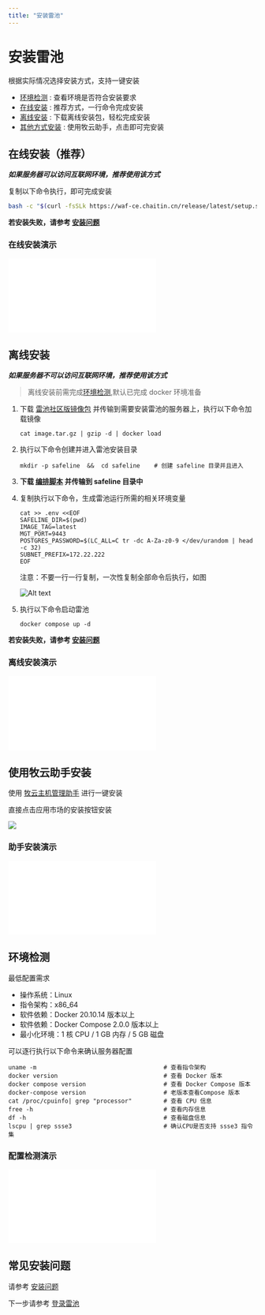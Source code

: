 ```yaml
---
title: "安装雷池"
---
```


# 安装雷池

根据实际情况选择安装方式，支持一键安装

- [环境检测](#环境检测) : 查看环境是否符合安装要求
- [在线安装](#在线安装) : 推荐方式，一行命令完成安装
- [离线安装](#离线安装) : 下载离线安装包，轻松完成安装
- [其他方式安装](#使用牧云助手安装) : 使用牧云助手，点击即可完安装

## 在线安装（推荐）

**_如果服务器可以访问互联网环境，推荐使用该方式_**

复制以下命令执行，即可完成安装

```sh
bash -c "$(curl -fsSLk https://waf-ce.chaitin.cn/release/latest/setup.sh)"
```
<!-- 
## 在线安装 Beta 版

**注意**:

1. 不要在生产环境中使用 beta 版
2. beta 版仅支持在线安装和更新

```sh
bash -c "$(curl -fsSLk https://waf-ce.chaitin.cn/release/beta/setup.sh)"
``` -->

**若安装失败，请参考 [安装问题](/faq/install)**

### 在线安装演示

<iframe src="//player.bilibili.com/player.html?aid=236214137&bvid=BV1Je411f7hQ&cid=1339636220&p=1&autoplay=0" scrolling="no" border="0" frameBorder="no" framespacing="0" allowFullScreen='{true}'
style={{ width: '100%', height: '350px' }}
> 
</iframe>

## 离线安装

**_如果服务器不可以访问互联网环境，推荐使用该方式_**

> 离线安装前需完成[环境检测](#环境检测),默认已完成 docker 环境准备

1. 下载 [雷池社区版镜像包](https://demo.waf-ce.chaitin.cn/image.tar.gz) 并传输到需要安装雷池的服务器上，执行以下命令加载镜像

   ```shell
   cat image.tar.gz | gzip -d | docker load
   ```

2. 执行以下命令创建并进入雷池安装目录

   ```shell
   mkdir -p safeline  &&  cd safeline    # 创建 safeline 目录并且进入
   ```

3. **下载 [编排脚本](https://waf-ce.chaitin.cn/release/latest/compose.yaml) 并传输到 safeline 目录中**

4. 复制执行以下命令，生成雷池运行所需的相关环境变量

   ```shell
   cat >> .env <<EOF
   SAFELINE_DIR=$(pwd)
   IMAGE_TAG=latest
   MGT_PORT=9443
   POSTGRES_PASSWORD=$(LC_ALL=C tr -dc A-Za-z0-9 </dev/urandom | head -c 32)
   SUBNET_PREFIX=172.22.222
   EOF
   ```

   注意：不要一行一行复制，一次性复制全部命令后执行，如图

   ![Alt text](/images/docs/guide_install/env_bash.png)

5. 执行以下命令启动雷池

   ```shell
   docker compose up -d
   ```

**若安装失败，请参考 [安装问题](/faq/install)**

### 离线安装演示

<iframe src="//player.bilibili.com/player.html?aid=278701847&bvid=BV1gw411P7om&cid=1339618895&p=1&autoplay=0" scrolling="no" border="0" frameBorder="no" framespacing="0" allowFullScreen='{true}'
style={{ width: '100%', height: '350px' }}
> 
</iframe>

## 使用牧云助手安装

使用 [牧云主机管理助手](https://collie.chaitin.cn/) 进行一键安装

直接点击应用市场的安装按钮安装

![](/images/docs/guide_install/collie_apps.png)

### 助手安装演示

<iframe src="//player.bilibili.com/player.html?aid=613778738&bvid=BV1sh4y1t7Pk&cid=1134834926&p=1&autoplay=0"  scrolling="no" border="0" frameBorder="no" framespacing="0" allowFullScreen="{true}"
style={{ width: '100%', height: '350px' }}
> </iframe>

## 环境检测

最低配置需求

- 操作系统：Linux
- 指令架构：x86_64
- 软件依赖：Docker 20.10.14 版本以上
- 软件依赖：Docker Compose 2.0.0 版本以上
- 最小化环境：1 核 CPU / 1 GB 内存 / 5 GB 磁盘

可以逐行执行以下命令来确认服务器配置

```shell
uname -m                                    # 查看指令架构
docker version                              # 查看 Docker 版本
docker compose version                      # 查看 Docker Compose 版本
docker-compose version                      # 老版本查看Compose 版本
cat /proc/cpuinfo| grep "processor"         # 查看 CPU 信息
free -h                                     # 查看内存信息
df -h                                       # 查看磁盘信息
lscpu | grep ssse3                          # 确认CPU是否支持 ssse3 指令集
```

### 配置检测演示

<iframe src="//player.bilibili.com/player.html?aid=918634668&bvid=BV1Uu4y1L7Ko&cid=1339439164&p=1&autoplay=0" scrolling="no" border="0" frameBorder="no" framespacing="0" allowFullScreen='{true}'
style={{ width: '100%', height: '350px' }}
></iframe>

## 常见安装问题

请参考 [安装问题](/faq/install)

下一步请参考 [登录雷池](/guide/login)
